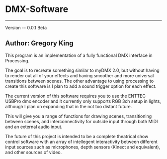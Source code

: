 # DMX-Software

-------------------------------------------------------------------------
Version -- 0.0.1 Beta

Author: Gregory King
-------------------------------------------------------------------------

This program is an implementation of a fully functional DMX interface in Processing.

The goal is to recreate something similar to myDMX 2.0, but without having to render out all of your effects and having smoother and more universal transitions between scenes. The other advantage to using processing to create this software is I plan to add a sound trigger option for each effect.

The current version of this software requires you to use the ENTTEC USBPro dmx encoder and it currently only supports RGB 3ch setup in lights, although I plan on expanding that in the not too distant future.

This will give you a range of functions for drawing scenes, transitioning between scenes, and interconnectivity for outside input through both MIDI and an external audio input.

The future of this project is intended to be a complete theatrical show control software with an array of intellegent interactivity between different input sources such as microphones, depth sensors (Kinect and equivalent), and other sources of video.
